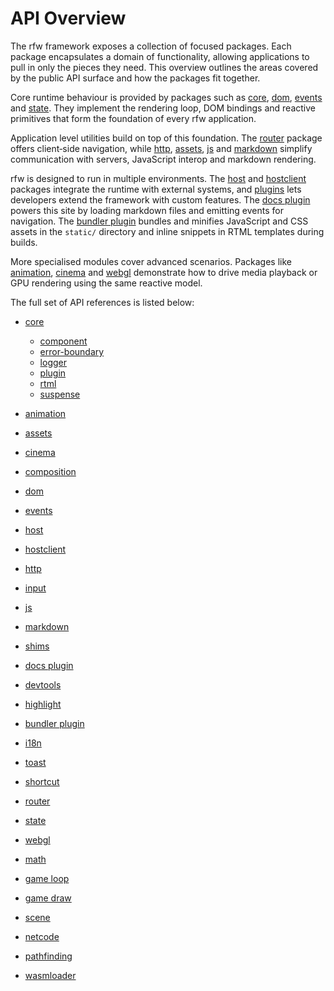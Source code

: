 # API Overview

The rfw framework exposes a collection of focused packages. Each package
encapsulates a domain of functionality, allowing applications to pull in
only the pieces they need. This overview outlines the areas covered by the
public API surface and how the packages fit together.

Core runtime behaviour is provided by packages such as
[core](core), [dom](dom), [events](events) and
[state](state). They implement the rendering loop, DOM bindings and
reactive primitives that form the foundation of every rfw application.

Application level utilities build on top of this foundation. The
[router](router) package offers client‑side navigation, while
[http](http), [assets](assets), [js](js) and [markdown](markdown) simplify
communication with servers, JavaScript interop and markdown rendering.

rfw is designed to run in multiple environments. The [host](host) and
[hostclient](hostclient) packages integrate the runtime with external
systems, and [plugins](core/plugin) lets developers extend the framework
with custom features. The [docs plugin](docs-plugin) powers this site
by loading markdown files and emitting events for navigation. The
[bundler plugin](bundler-plugin) bundles and minifies JavaScript and
CSS assets in the `static/` directory and inline snippets in RTML
templates during builds.

More specialised modules cover advanced scenarios. Packages like
[animation](animation), [cinema](cinema) and
[webgl](webgl) demonstrate how to drive media playback or GPU
rendering using the same reactive model.

The full set of API references is listed below:

- [core](core)
  - [component](core/component)
  - [error-boundary](core/error-boundary)
  - [logger](core/logger)
  - [plugin](core/plugin)
  - [rtml](core/rtml)
  - [suspense](core/suspense)

- [animation](animation)
- [assets](assets)
- [cinema](cinema)
- [composition](composition)
- [dom](dom)
- [events](events)
- [host](host)
- [hostclient](hostclient)
- [http](http)
- [input](input)
- [js](js)
- [markdown](markdown)
- [shims](shims)
- [docs plugin](docs-plugin)
- [devtools](devtools)
- [highlight](highlight)
- [bundler plugin](bundler-plugin)
- [i18n](i18n)
- [toast](toast)
- [shortcut](shortcut)
- [router](router)
- [state](state)
- [webgl](webgl)
- [math](math)
- [game loop](game-loop)
- [game draw](game-draw)
- [scene](scene)
- [netcode](netcode)
- [pathfinding](pathfinding)
- [wasmloader](wasmloader)

